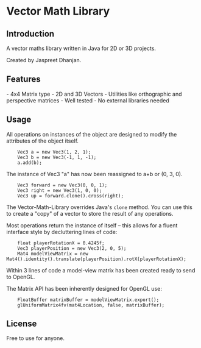 # Vector Math Library

<h2>Introduction</h2>
A vector maths library written in Java for 2D or 3D projects.

Created by Jaspreet Dhanjan.

<h2>Features</h2>
- 4x4 Matrix type
- 2D and 3D Vectors
- Utilities like orthographic and perspective matrices
- Well tested
- No external libraries needed

<h2>Usage</h2>
All operations on instances of the object are designed to modify the attributes of the object itself.

```
	Vec3 a = new Vec3(1, 2, 1);
	Vec3 b = new Vec3(-1, 1, -1);
	a.add(b);
```

The instance of Vec3 "a" has now been reassigned to a+b or (0, 3, 0).

```
	Vec3 forward = new Vec3(0, 0, 1);
	Vec3 right = new Vec3(1, 0, 0);
	Vec3 up = forward.clone().cross(right);
```

The Vector-Math-Library overrides Java's `clone` method. You can use this to create a "copy" of a vector to store the result of any operations.

Most operations return the instance of itself – this allows for a fluent interface style by decluttering lines of code:

```
	float playerRotationX = 0.4245f;
	Vec3 playerPosition = new Vec3(2, 0, 5);
	Mat4 modelViewMatrix = new Mat4().identity().translate(playerPosition).rotX(playerRotationX);
```

Within 3 lines of code a model-view matrix has been created ready to send to OpenGL.

The Matrix API has been inherently designed for OpenGL use:

```
	FloatBuffer matrixBuffer = modelViewMatrix.export();
	glUniformMatrix4fv(mat4Location, false, matrixBuffer);
```

<h2>License</h2>
Free to use for anyone.

